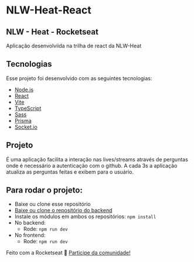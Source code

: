 # NLW-Heat-React

## NLW - Heat - Rocketseat

Aplicação desenvolviida na trilha de react da NLW-Heat 

## Tecnologias

Esse projeto foi desenvolvido com as seguintes tecnologias:

- [Node.js](https://nodejs.org/en/)
- [React](https://reactjs.org)
- [Vite](https://vitejs.dev/guide/)
- [TypeScript](https://www.typescriptlang.org/)
- [Sass](https://sass-lang.com/)
- [Prisma](https://www.prisma.io/)
- [Socket.io](https://socket.io/)

## Projeto

É uma aplicação facilita a interação nas lives/streams através de perguntas onde é necessário a autenticação com o github. A cada 3s a aplicação atualiza as perguntas feitas e exibem para o usuário. 

## Para rodar o projeto:

  - Baixe ou clone esse repositório
  - [Baixe ou clone o repositório do backend](https://github.com/Lucas-Braz7x/NLW-Heat-Node)
  - Instale os módulos em ambos os repositórios: `npm install`
  - No backend:
    - Rode: `npm run dev`
  - No frontend:
    - Rode: `npm run dev`   

Feito com a Rocketseat :wave: [Participe da comunidade!](https://discordapp.com/invite/gCRAFhc)

